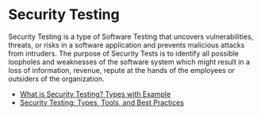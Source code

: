 # Security Testing

Security Testing is a type of Software Testing that uncovers vulnerabilities, threats, or risks in a software application and prevents malicious attacks from intruders. The purpose of Security Tests is to identify all possible loopholes and weaknesses of the software system which might result in a loss of information, revenue, repute at the hands of the employees or outsiders of the organization.

- [What is Security Testing? Types with Example](https://www.guru99.com/what-is-security-testing.html)
- [Security Testing: Types, Tools, and Best Practices](https://brightsec.com/blog/security-testing/)